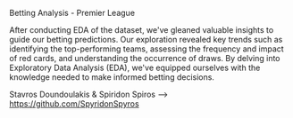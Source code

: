 Betting Analysis - Premier League

After conducting EDA of the dataset, we've gleaned valuable insights to guide our betting predictions.
Our exploration revealed key trends such as identifying the top-performing teams, assessing the frequency and impact of red cards, and understanding the occurrence of draws.
By delving into Exploratory Data Analysis (EDA), we've equipped ourselves with the knowledge needed to make informed betting decisions.


Stavros Doundoulakis & Spiridon Spiros --> https://github.com/SpyridonSpyros
